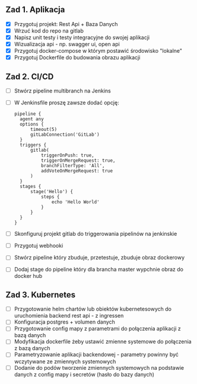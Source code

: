 ## Zad 1. Aplikacja

- [x] Przygotuj projekt: Rest Api + Baza Danych
- [x] Wrzuć kod do repo na gitlab
- [x] Napisz unit testy i testy integracyjne do swojej aplikacji
- [x] Wizualizacja api - np. swagger ui, open api
- [x] Przygotuj docker-compose w którym postawić środowisko "lokalne"
- [x] Przygotuj Dockerfile do budowania obrazu aplikacji

## Zad 2. CI/CD

- [ ] Stwórz pipeline multibranch na Jenkins
- [ ] W Jenkinsfile proszę zawsze dodać opcję:

  ```jenkinsfile
  pipeline {
    agent any
    options {
        timeout(5)
        gitLabConnection('GitLab')
    }
    triggers {
        gitlab(
            triggerOnPush: true,
            triggerOnMergeRequest: true,
            branchFilterType: 'All',
            addVoteOnMergeRequest: true
        )
    }
    stages {
        stage('Hello') {
            steps {
                echo 'Hello World'
            }
        }
    }
  }
  ```

- [ ] Skonfiguruj projekt gitlab do triggerowania pipelinów na jenkinskie
- [ ] Przygotuj webhooki
- [ ] Stwórz pipeline który zbuduje, przetestuje, zbuduje obraz dockerowy
- [ ] Dodaj stage do pipeline który dla brancha master wypchnie obraz do docker hub

## Zad 3. Kubernetes

- [ ] Przygotowanie helm chartów lub obiektów kubernetesowych do uruchomienia backend rest api - z ingressen
- [ ] Konfiguracja postgres + volumen danych
- [ ] Przygotowanie config mapy z parametrami do połączenia aplikacji z bazą danych
- [ ] Modyfikacja dockerfile żeby ustawić zmienne systemowe do połączenia z bazą danych
- [ ] Parametryzowanie aplikacji backendowej - parametry powinny być wczytywane ze zmiennych systemowych
- [ ] Dodanie do podów tworzenie zmiennych systemowych na podstawie danych z config mapy i secretów (hasło do bazy danych)
